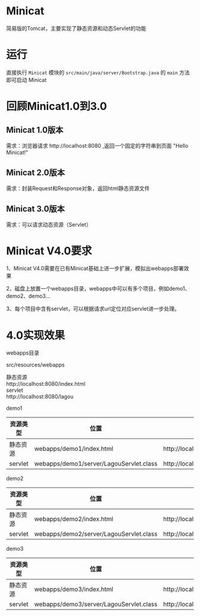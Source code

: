 # Minicat

简易版的Tomcat，主要实现了静态资源和动态Servlet的功能

# 运行

直接执行 `Minicat` 模块的 `src/main/java/server/Bootstrap.java` 的 `main` 方法即可启动 Minicat

# 回顾Minicat1.0到3.0

## Minicat 1.0版本
需求：浏览器请求 http://localhost:8080 ,返回一个固定的字符串到页面 "Hello Minicat!"

## Minicat 2.0版本
需求：封装Request和Response对象，返回html静态资源文件

## Minicat 3.0版本
需求：可以请求动态资源（Servlet）

# Minicat V4.0要求

1、Minicat V4.0需要在已有Minicat基础上进一步扩展，模拟出webapps部署效果 

2、磁盘上放置一个webapps目录，webapps中可以有多个项目，例如demo1、demo2、demo3... 

3、每个项目中含有servlet，可以根据请求url定位对应servlet进一步处理。

# 4.0实现效果

webapps目录 

src/resources/webapps

静态资源    
http://localhost:8080/index.html     
servlet     
http://localhost:8080/lagou     

demo1

| 资源类型 | 位置 | 访问url |
|  ----  | ----  |  ----  |
| 静态资源 | webapps/demo1/index.html | http://localhost:8080/demo1/index.html | 
| servlet | webapps/demo1/server/LagouServlet.class  | http://localhost:8080/demo1/lagou |

demo2

| 资源类型 | 位置 | 访问url |
|  ----  | ----  |  ----  |
| 静态资源 | webapps/demo2/index.html | http://localhost:8080/demo2/index.html | 
| servlet | webapps/demo2/server/LagouServlet.class  | http://localhost:8080/demo2/lagou |

demo3

| 资源类型 | 位置 | 访问url |
|  ----  | ----  |  ----  |
| 静态资源 | webapps/demo3/index.html | http://localhost:8080/demo3/index.html | 
| servlet | webapps/demo3/server/LagouServlet.class  | http://localhost:8080/demo3/lagou |

